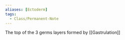 ```yaml
---
aliases: [Ectoderm]
tags:
  - Class/Permanent-Note
---
```


The top of the 3 germs layers formed by [[Gastrulation]]